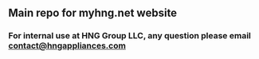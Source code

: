 ## Main repo for myhng.net website
### For internal use at HNG Group LLC, any question please email contact@hngappliances.com
